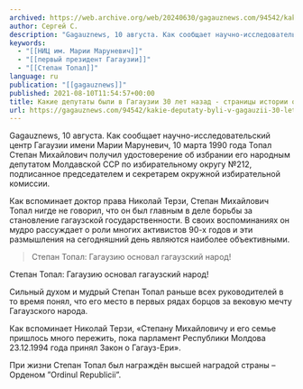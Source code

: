 ```yaml
---
archived: https://web.archive.org/web/20240630/gagauznews.com/94542/kakie-deputaty-byli-v-gagauzii-30-let-nazad-stranitsy-istorii-ot-nits-im-marunevich.html
author: Сергей С.
description: "Gagauznews, 10 августа. Как сообщает научно-исследовательский центр Гагаузии имени Марии Маруневич, 10 марта 1990 года Топал Степан Михайлович получил удостоверение об избрании его народным депутатом Молдавской ССР по избирательному округу №212, подписанное председателем и секретарем окружной избирательной комиссии. Как вспоминает доктор права Николай Терзи, Степан Михайлович Топал нигде не говорил, что он был главным в деле борьбы за становление гагаузской государственности. В своих воспоминаниях он мудро рассуждает о роли многих активистов 90-х годов и эти размышления на сегодняшний день являются наиболее объективными. Степан Топал: Гагаузию основал гагаузский народ! Сильный духом и мудрый Степан Топал раньше всех руководителей в то время […]"
keywords:
  - "[[НИЦ им. Марии Маруневич]]"
  - "[[первый президент Гагаузии]]"
  - "[[Степан Топал]]"
language: ru
publication: "[[gagauznews]]"
published: 2021-08-10T11:54:57+00:00
title: Какие депутаты были в Гагаузии 30 лет назад - страницы истории от НИЦ им. Маруневич
url: https://gagauznews.com/94542/kakie-deputaty-byli-v-gagauzii-30-let-nazad-stranitsy-istorii-ot-nits-im-marunevich.html
---
```


Gagauznews, 10 августа. Как сообщает научно-исследовательский центр Гагаузии имени Марии Маруневич, 10 марта 1990 года Топал Степан Михайлович получил удостоверение об избрании его народным депутатом Молдавской ССР по избирательному округу №212, подписанное председателем и секретарем окружной избирательной комиссии.

Как вспоминает доктор права Николай Терзи, Степан Михайлович Топал нигде не говорил, что он был главным в деле борьбы за становление гагаузской государственности. В своих воспоминаниях он мудро рассуждает о роли многих активистов 90-х годов и эти размышления на сегодняшний день являются наиболее объективными.

> Степан Топал: Гагаузию основал гагаузский народ!

Степан Топал: Гагаузию основал гагаузский народ!

Сильный духом и мудрый Степан Топал раньше всех руководителей в то время понял, что его место в первых рядах борцов за вековую мечту Гагаузского народа.

Как вспоминает Николай Терзи, «Степану Михайловичу и его семье пришлось много пережить, пока парламент Республики Молдова 23.12.1994 года принял Закон о Гагауз-Ери».

При жизни Степан Топал был награждён высшей наградой страны – Орденом ”Ordinul Republicii”.
